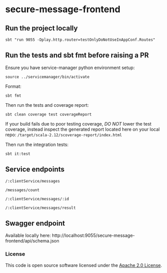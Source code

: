# secure-message-frontend

## Run the project locally 

`sbt "run 9055 -Dplay.http.router=testOnlyDoNotUseInAppConf.Routes"`

## Run the tests and sbt fmt before raising a PR

Ensure you have service-manager python environment setup:

`source ../servicemanager/bin/activate`

Format:

`sbt fmt`

Then run the tests and coverage report:

`sbt clean coverage test coverageReport`

If your build fails due to poor testing coverage, *DO NOT* lower the test coverage, instead inspect the generated report located here on your local repo: `/target/scala-2.12/scoverage-report/index.html`

Then run the integration tests:

`sbt it:test`

## Service endpoints
 `/:clientService/messages`                                          

  `/messages/count`                                        

  `/:clientService/messages/:id`                                     

  `/:clientService/messages/result`

## Swagger endpoint

Available locally here: http://localhost:9055/secure-message-frontend/api/schema.json

### License

This code is open source software licensed under the [Apache 2.0 License]("http://www.apache.org/licenses/LICENSE-2.0.html").